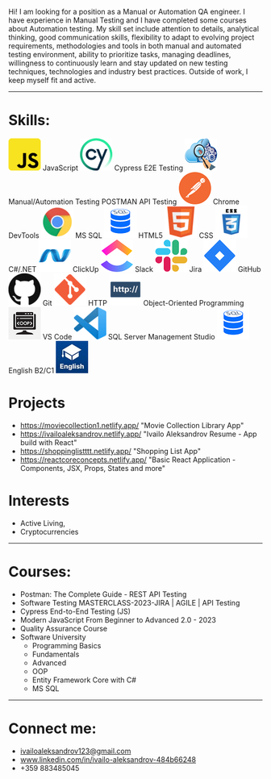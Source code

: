 Hi! I am looking for a position as a Manual or Automation QA engineer. I have experience in Manual Testing and I have completed some courses about Automation testing. My skill set include attention to details, analytical thinking, good communication skills, flexibility to adapt to evolving project requirements, methodologies and tools in both manual and automated testing environment, ability to prioritize tasks, managing deadlines, willingness to continuously learn and stay updated on new testing techniques, technologies and industry best practices. Outside of work, I keep myself fit and active.
- - - - - - - - - - - - - - - - - - - - - - - - - - - - - - - - - - - - - - - - - - - 
# Skills:
![](https://github.com/IvailoAleksandrov/IvailoAleksandrovResume/blob/main/src/icons/js.webp) JavaScript
![](https://github.com/IvailoAleksandrov/IvailoAleksandrovResume/blob/main/src/icons/cypress.webp) Cypress E2E Testing 
![](https://github.com/IvailoAleksandrov/IvailoAleksandrovResume/blob/main/src/icons/testautomation.png)Manual/Automation Testing
POSTMAN API Testing ![](https://github.com/IvailoAleksandrov/IvailoAleksandrovResume/blob/main/src/icons/postman.png)
Chrome DevTools ![](https://github.com/IvailoAleksandrov/IvailoAleksandrovResume/blob/main/src/icons/chrome.webp)
MS SQL ![](https://github.com/IvailoAleksandrov/IvailoAleksandrovResume/blob/main/src/icons/sql.png)
HTML5 ![](https://github.com/IvailoAleksandrov/IvailoAleksandrovResume/blob/main/src/icons/html.webp)
CSS ![](https://github.com/IvailoAleksandrov/IvailoAleksandrovResume/blob/main/src/icons/css.webp)
C#/.NET ![](https://github.com/IvailoAleksandrov/IvailoAleksandrovResume/blob/main/src/icons/download.webp)
ClickUp ![](https://github.com/IvailoAleksandrov/IvailoAleksandrovResume/blob/main/src/icons/clickup.png)
Slack ![](https://github.com/IvailoAleksandrov/IvailoAleksandrovResume/blob/main/src/icons/Slack.png)
Jira ![](https://github.com/IvailoAleksandrov/IvailoAleksandrovResume/blob/main/src/icons/jira.png)
GitHub ![](https://github.com/IvailoAleksandrov/IvailoAleksandrovResume/blob/main/src/icons/image.webp)
Git ![](https://github.com/IvailoAleksandrov/IvailoAleksandrovResume/blob/main/src/icons/git.webp)
HTTP ![](https://github.com/IvailoAleksandrov/IvailoAleksandrovResume/blob/main/src/icons/http.webp)
Object-Oriented Programming ![](https://github.com/IvailoAleksandrov/IvailoAleksandrovResume/blob/main/src/icons/oop.png)
VS Code ![](https://github.com/IvailoAleksandrov/IvailoAleksandrovResume/blob/main/src/icons/VS%20Code.webp)
SQL Server Management Studio ![](https://github.com/IvailoAleksandrov/IvailoAleksandrovResume/blob/main/src/icons/sql.png)
English B2/C1 ![](https://github.com/IvailoAleksandrov/IvailoAleksandrovResume/blob/main/src/icons/english.jpg)
 
# Projects
- https://moviecollection1.netlify.app/  "Movie Collection Library App"
- https://ivailoaleksandrov.netlify.app/ "Ivailo Aleksandrov Resume - App build with React"
- https://shoppinglistttt.netlify.app/   "Shopping List App"
- https://reactcoreconcepts.netlify.app/    "Basic React Application - Components, JSX, Props, States and more"


# Interests 
- Active Living,
- Cryptocurrencies
- - - - - - - - - - - - - - - - - - - - - - - - - - - - - - - - - - - - - - - - - - - 
# Courses:
- Postman: The Complete Guide - REST API Testing
- Software Testing MASTERCLASS-2023-JIRA | AGILE | API Testing
- Cypress End-to-End Testing (JS)
- Modern JavaScript From Beginner to Advanced 2.0 - 2023
- Quality Assurance Course
- Software University
  - Programming Basics
  - Fundamentals
  - Advanced
  - OOP
  - Entity Framework Core with C#
  - MS SQL
- - - - - - - - - - - - - - - - - - - - - - - - - - - - - - - - - - - - - - - - - - - 
# Connect me:
- ivailoaleksandrov123@gmail.com
- www.linkedin.com/in/ivailo-aleksandrov-484b66248
- +359 883485045

